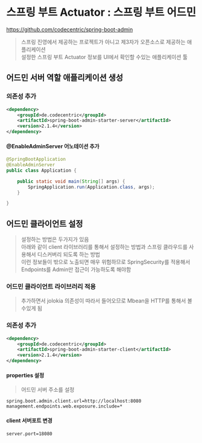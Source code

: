 # 스프링 부트 Actuator : 스프링 부트 어드민
https://github.com/codecentric/spring-boot-admin  
> 스프링 진영에서 제공하는 프로젝트가 아니고 제3자가 오픈소스로 제공하는 애플리케이션  
> 설정한 스프링 부트 Actuator 정보를 UI에서 확인할 수있는 애플리케이션 툴  

## 어드민 서버 역할 애플리케이션 생성
### 의존성 추가
```xml
<dependency>
    <groupId>de.codecentric</groupId>
    <artifactId>spring-boot-admin-starter-server</artifactId>
    <version>2.1.4</version>
</dependency>
```

#### @EnableAdminServer 어노테이션 추가
```java
@SpringBootApplication
@EnableAdminServer
public class Application {

    public static void main(String[] args) {
        SpringApplication.run(Application.class, args);
    }

}
```

## 어드민 클라이언트 설정
> 설정하는 방법은 두가지가 있음  
> 아래와 같이 client 라이브러리를 통해서 설정하는 방법과 스프링 클라우드를 사용해서 디스커버리 되도록 하는 방법  
> 이런 정보들이 밖으로 노출되면 매우 위험하므로 SpringSecurity를 적용해서 Endpoints를 Admin만 접근이 가능하도록 해야함  
### 어드민 클라이언트 라이브러리 적용
> 추가하면서 jolokia 의존성이 따라서 들어오므로 Mbean을 HTTP를 통해서 볼수있게 됨  

### 의존성 추가
```xml
<dependency>
    <groupId>de.codecentric</groupId>
    <artifactId>spring-boot-admin-starter-client</artifactId>
    <version>2.1.4</version>
</dependency>
```

#### properties 설정
> 어드민 서버 주소를 설정
```
spring.boot.admin.client.url​=​http://localhost:8080
management.endpoints.web.exposure.include​=​*
```

#### client 서버포트 변경
```
server.port=18080
```